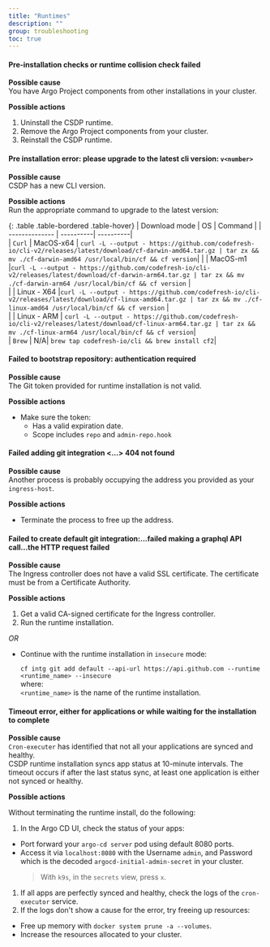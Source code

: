 ```yaml
---
title: "Runtimes"
description: ""
group: troubleshooting
toc: true
---
```




#### Pre-installation checks or runtime collision check failed

**Possible cause**  
  You have Argo Project components from other installations in your cluster.   

**Possible actions**  
  1. Uninstall the CSDP runtime.
  1. Remove the Argo Project components from your cluster.
  1. Reinstall the CSDP runtime.

#### Pre installation error: please upgrade to the latest cli version: `v<number>` 

**Possible cause**  
  CSDP has a new CLI version.   

**Possible actions**  
Run the appropriate command to upgrade to the latest version:

  {: .table .table-bordered .table-hover}
|  Download mode |  OS       | Command |
| -------------- | ----------| ----------|  
| `Curl`         | MacOS-x64 |  `curl -L --output - https://github.com/codefresh-io/cli-v2/releases/latest/download/cf-darwin-amd64.tar.gz | tar zx && mv ./cf-darwin-amd64 /usr/local/bin/cf && cf version`|
|             | MacOS-m1 |`curl -L --output - https://github.com/codefresh-io/cli-v2/releases/latest/download/cf-darwin-arm64.tar.gz | tar zx && mv ./cf-darwin-arm64 /usr/local/bin/cf && cf version` |          
|             | Linux - X64 |`curl -L --output - https://github.com/codefresh-io/cli-v2/releases/latest/download/cf-linux-amd64.tar.gz | tar zx && mv ./cf-linux-amd64 /usr/local/bin/cf && cf version` |       
|              | Linux - ARM  |  `curl -L --output - https://github.com/codefresh-io/cli-v2/releases/latest/download/cf-linux-arm64.tar.gz | tar zx && mv ./cf-linux-arm64 /usr/local/bin/cf && cf version`|     
| `Brew` | N/A| `brew tap codefresh-io/cli && brew install cf2`|

#### Failed to bootstrap repository: authentication required
**Possible cause**  
The Git token provided for runtime installation is not valid.

**Possible actions** 
* Make sure the token:
  * Has a valid expiration date.
  * Scope includes `repo` and `admin-repo.hook` 

#### Failed adding git integration <...> 404 not found

**Possible cause**  
Another process is probably occupying the address you provided as your `ingress-host`.  

**Possible actions** 
* Terminate the process to free up the address.

#### Failed to create default git integration:...failed making a graphql API call...the HTTP request failed  

**Possible cause**  
  The Ingress controller does not have a valid SSL certificate. The certificate must be from a Certificate Authority.

**Possible actions**  
1. Get a valid CA-signed certificate for the Ingress controller.  
1. Run the runtime installation.  

_OR_   

* Continue with the runtime installation in `insecure` mode:  

  `cf intg git add default --api-url https://api.github.com --runtime <runtime_name> --insecure`  
  where:  
  `<runtime_name>` is the name of the runtime installation.


#### Timeout error, either for applications or while waiting for the installation to complete
**Possible cause**  
  `Cron-executer` has identified that not all your applications are synced and healthy.   
  CSDP runtime installation syncs app status at 10-minute intervals. The timeout occurs if after the last status sync, at least one application is either not synced or healthy.   

**Possible actions**  

Without terminating the runtime install, do the following:

1. In the Argo CD UI, check the status of your apps:
  * Port forward your `argo-cd server` pod using default 8080 ports.
  * Access it via `localhost:8080` with the Username `admin`, and Password which is the decoded `argocd-initial-admin-secret` in your cluster.  
    > With `k9s`, in the `secrets` view, press `x`.
1. If all apps are perfectly synced and healthy, check the logs of the `cron-executor` service.
1. If the logs don't show a cause for the error, try freeing up resources:
  * Free up memory with `docker system prune -a --volumes`.
  * Increase the resources allocated to your cluster.